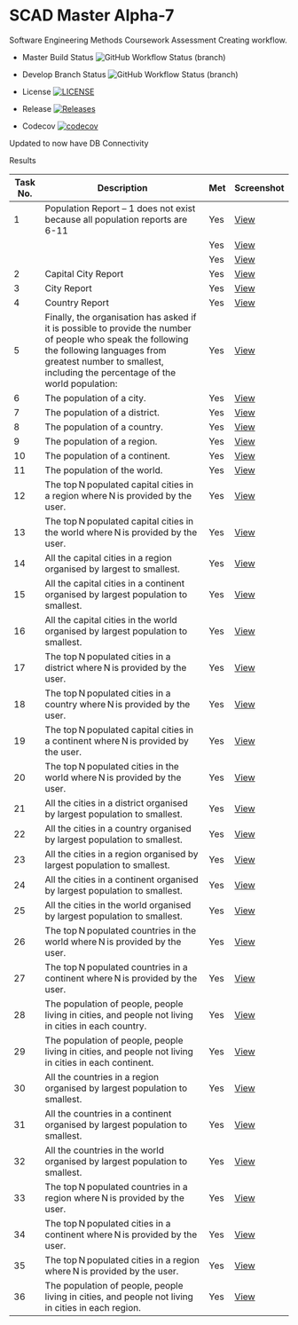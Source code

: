 # SCAD Master Alpha-7



Software Engineering Methods Coursework Assessment
Creating workflow.

* Master Build Status  ![GitHub Workflow Status (branch)](https://img.shields.io/github/actions/workflow/status/carolinemcsherry/SCAD/main.yml?branch=master)

* Develop Branch Status ![GitHub Workflow Status (branch)](https://img.shields.io/github/actions/workflow/status/carolinemcsherry/SCAD/main.yml?branch=develop)

* License [![LICENSE](https://img.shields.io/github/license/carolinemcsherry/SCAD.svg?style=flat-square)](https://github.com/carolinemcsherry/SCAD/blob/master/LICENSE)

* Release [![Releases](https://img.shields.io/github/release/carolinemcsherry/SCAD/all.svg?style=flat-square)](https://github.com/<username>/<repository>/releases)

* Codecov [![codecov](https://codecov.io/gh/carolinemcsherry/SCAD/graph/badge.svg?token=U106UJCD26)](https://codecov.io/gh/carolinemcsherry/SCAD)

Updated to now have DB Connectivity


Results

| Task No. | Description                                                                                     | Met | Screenshot           |
|----------|-------------------------------------------------------------------------------------------------|-----|----------------------|
| 1        | Population Report – 1 does not exist because all population reports are 6-11                    | Yes | [View](https://github.com/carolinemcsherry/SCAD/blob/master/images/1a.png) |
|          |                                                                                                 | Yes | [View](https://github.com/carolinemcsherry/SCAD/blob/master/images/1b.png) |
|          |                                                                                                 | Yes | [View](https://github.com/carolinemcsherry/SCAD/blob/master/images/1c.png) |
| 2        | Capital City Report                                                                             | Yes | [View](https://github.com/carolinemcsherry/SCAD/blob/master/images/2.png) |
| 3        | City Report                                                                                     | Yes | [View](https://github.com/carolinemcsherry/SCAD/blob/master/images/3.png) |
| 4        | Country Report                                                                                  | Yes | [View](https://github.com/carolinemcsherry/SCAD/blob/master/images/4.png) |
| 5        | Finally, the organisation has asked if it is possible to provide the number of people who speak the following the following languages from greatest number to smallest, including the percentage of the world population: | Yes | [View](https://github.com/carolinemcsherry/SCAD/blob/master/images/5.png) |
| 6        | The population of a city.                                                                      | Yes | [View](https://github.com/carolinemcsherry/SCAD/blob/master/images/6.png) |
| 7        | The population of a district.                                                                  | Yes | [View](https://github.com/carolinemcsherry/SCAD/blob/master/images/7.png) |
| 8        | The population of a country.                                                                   | Yes | [View](https://github.com/carolinemcsherry/SCAD/blob/master/images/8.png) |
| 9        | The population of a region.                                                                    | Yes | [View](https://github.com/carolinemcsherry/SCAD/blob/master/images/9.png) |
| 10       | The population of a continent.                                                                 | Yes | [View](https://github.com/carolinemcsherry/SCAD/blob/master/images/10.png) |
| 11       | The population of the world.                                                                   | Yes | [View](https://github.com/carolinemcsherry/SCAD/blob/master/images/11.png) |
| 12       | The top N populated capital cities in a region where N is provided by the user.                 | Yes | [View](https://github.com/carolinemcsherry/SCAD/blob/master/images/12.png) |
| 13       | The top N populated capital cities in the world where N is provided by the user.                | Yes | [View](https://github.com/carolinemcsherry/SCAD/blob/master/images/13.png) |
| 14       | All the capital cities in a region organised by largest to smallest.                             | Yes | [View](https://github.com/carolinemcsherry/SCAD/blob/master/images/14.png) |
| 15       | All the capital cities in a continent organised by largest population to smallest.               | Yes | [View](https://github.com/carolinemcsherry/SCAD/blob/master/images/15.png) |
| 16       | All the capital cities in the world organised by largest population to smallest.                 | Yes | [View](https://github.com/carolinemcsherry/SCAD/blob/master/images/16.png) |
| 17       | The top N populated cities in a district where N is provided by the user.                       | Yes | [View](https://github.com/carolinemcsherry/SCAD/blob/master/images/17.png) |
| 18       | The top N populated cities in a country where N is provided by the user.                        | Yes | [View](https://github.com/carolinemcsherry/SCAD/blob/master/images/18.png) |
| 19       | The top N populated capital cities in a continent where N is provided by the user.              | Yes | [View](https://github.com/carolinemcsherry/SCAD/blob/master/images/19.png) |
| 20       | The top N populated cities in the world where N is provided by the user.                        | Yes | [View](https://github.com/carolinemcsherry/SCAD/blob/master/images/20.png) |
| 21       | All the cities in a district organised by largest population to smallest.                         | Yes | [View](https://github.com/carolinemcsherry/SCAD/blob/master/images/21.png) |
| 22       | All the cities in a country organised by largest population to smallest.                          | Yes | [View](https://github.com/carolinemcsherry/SCAD/blob/master/images/22.png) |
| 23       | All the cities in a region organised by largest population to smallest.                           | Yes | [View](https://github.com/carolinemcsherry/SCAD/blob/master/images/23.png) |
| 24       | All the cities in a continent organised by largest population to smallest.                        | Yes | [View](https://github.com/carolinemcsherry/SCAD/blob/master/images/24.png) |
| 25       | All the cities in the world organised by largest population to smallest.                          | Yes | [View](https://github.com/carolinemcsherry/SCAD/blob/master/images/25.png) |
| 26       | The top N populated countries in the world where N is provided by the user.                      | Yes | [View](https://github.com/carolinemcsherry/SCAD/blob/master/images/26.png) |
| 27       | The top N populated countries in a continent where N is provided by the user.                   | Yes | [View](https://github.com/carolinemcsherry/SCAD/blob/master/images/27.png) |
| 28       | The population of people, people living in cities, and people not living in cities in each country. | Yes | [View](https://github.com/carolinemcsherry/SCAD/blob/master/images/28.png) |
| 29       | The population of people, people living in cities, and people not living in cities in each continent. | Yes | [View](https://github.com/carolinemcsherry/SCAD/blob/master/images/29.png) |
| 30       | All the countries in a region organised by largest population to smallest.                        | Yes | [View](https://github.com/carolinemcsherry/SCAD/blob/master/images/30.png) |
| 31       | All the countries in a continent organised by largest population to smallest.                     | Yes | [View](https://github.com/carolinemcsherry/SCAD/blob/master/images/31.png) |
| 32       | All the countries in the world organised by largest population to smallest.                        | Yes | [View](https://github.com/carolinemcsherry/SCAD/blob/master/images/32.png) |
| 33       | The top N populated countries in a region where N is provided by the user.                       | Yes | [View](https://github.com/carolinemcsherry/SCAD/blob/master/images/33.png) |
| 34       | The top N populated cities in a continent where N is provided by the user.                       | Yes | [View](https://github.com/carolinemcsherry/SCAD/blob/master/images/34.png) |
| 35       | The top N populated cities in a region where N is provided by the user.                          | Yes | [View](https://github.com/carolinemcsherry/SCAD/blob/master/images/35.png) |
| 36       | The population of people, people living in cities, and people not living in cities in each region. | Yes | [View](https://github.com/carolinemcsherry/SCAD/blob/master/images/36.png) |
